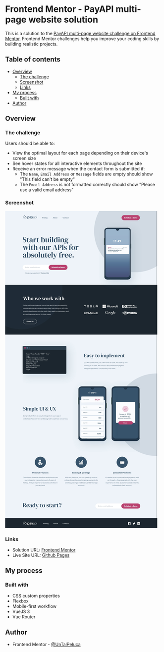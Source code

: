 # Frontend Mentor - PayAPI multi-page website solution

This is a solution to the [PayAPI multi-page website challenge on Frontend Mentor](https://www.frontendmentor.io/challenges/payapi-multipage-website-FDLR1Y11e). Frontend Mentor challenges help you improve your coding skills by building realistic projects. 

## Table of contents

- [Overview](#overview)
  - [The challenge](#the-challenge)
  - [Screenshot](#screenshot)
  - [Links](#links)
- [My process](#my-process)
  - [Built with](#built-with)
- [Author](#author)

## Overview

### The challenge

Users should be able to:

- View the optimal layout for each page depending on their device's screen size
- See hover states for all interactive elements throughout the site
- Receive an error message when the contact form is submitted if:
  - The `Name`, `Email Address` or `Message` fields are empty should show "This field can't be empty"
  - The `Email Address` is not formatted correctly should show "Please use a valid email address"

### Screenshot

![](./screenshot.jpg)

### Links

- Solution URL: [Frontend Mentor](https://www.frontendmentor.io/solutions/payapi-multipage-with-vue-OeYufpx73)
- Live Site URL: [Github Pages](https://untalpeluca.github.io/PayApi-MultiPage/)

## My process

### Built with

- CSS custom properties
- Flexbox
- Mobile-first workflow
- VueJS 3
- Vue Router

## Author

- Frontend Mentor - [@UnTalPeluca](https://www.frontendmentor.io/profile/untalpeluca)